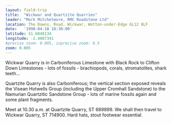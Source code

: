 ```yaml
---
layout: field-trip
title:  "Wickwar and Quartzite Quarries"
leader: "Mark Mitchelmore, RMC Roadstone Ltd"
location: The Downs, Road, Wickwar, Wotton-under-Edge GL12 8LF
date:   '1998-04-18 10:30:00'
latitude: 51.6048134
longitude: -2.4087341
#precise zoom: 0.005, inprecise zoom: 0.5
zoom: 0.005
---
```

Wickwar Quarry is in Carboniferous Limestone with Black Rock to Clifton Down Limestones - lots of fossils - brachiopods, corals, stromatolites, shark teeth...

Quartzite Quarry is also Carboniferous; the vertical section exposed reveals the Visean Hotwells Group (including the Upper Cromhall Sandstone) to the Namurian Quartzitic Sandstone Group - lots of marine fossils again and some plant fragments.

Meet at 10.30 a.m. at Quartzite Quarry, ST 689899. We shall then travel to Wickwar Quarry, ST 714900. Hard hats, stout footwear essential.